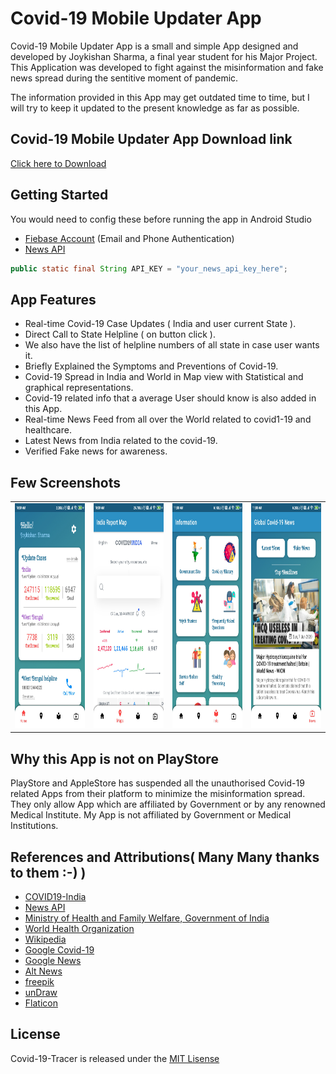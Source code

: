 # Covid-19 Mobile Updater App
Covid-19 Mobile Updater App is a small and simple App designed and developed by Joykishan Sharma, a final year student for his Major Project. This Application was developed to fight against the misinformation and fake news spread during the sentitive moment of pandemic.

The information provided in this App may get outdated time to time, but I will try to keep it updated to the present knowledge as far as possible. 

## Covid-19 Mobile Updater App Download link 
[Click here to Download](https://drive.google.com/file/d/12zJT7fWdbtIFWEFtrdR__EGJ2AHQWcMA/view?usp=sharing)

## Getting Started
You would need to config these before running the app in Android Studio
* [Fiebase Account](https://firebase.google.com/) (Email and Phone Authentication)
* [News API](https://newsapi.org/)
```java
public static final String API_KEY = "your_news_api_key_here";
```

## App Features 
* Real-time Covid-19 Case Updates ( India and user current State ).
* Direct Call to State Helpline ( on button click ).
* We also have the list of helpline numbers of all state in case user wants it.
* Briefly Explained the Symptoms and Preventions of Covid-19.
* Covid-19 Spread in India and World in Map view with Statistical and graphical representations.
* Covid-19 related info that a average User should know is also added in this App.
* Real-time News Feed from all over the World related to covid1-19 and healthcare.
* Latest News from India related to the covid-19.
* Verified Fake news for awareness.

## Few Screenshots
<table>
  <tr>
    <td>
      <img src="screenshots/Screenshot1.png" width="270" height="360"/>
    </td>
    <td>
      <img src="screenshots/Screenshot2.png" width="270" height="360"/>
    </td>
    <td>
      <img src="screenshots/Screenshot3.png" width="270" height="360"/>
    </td>
    <td>
      <img src="screenshots/Screenshot4.png" width="270" height="360"/>
    </td>
  </tr>
 </table>

## Why this App is not on PlayStore
PlayStore and AppleStore has suspended all the unauthorised Covid-19 related Apps from their platform to minimize the misinformation spread. They only allow App which are affiliated by Government or by any renowned Medical Institute. My App is not affiliated by Government or Medical Institutions.

## References and Attributions( Many Many thanks to them :-) )
* [COVID19-India](https://www.covid19india.org/)
* [News API](https://newsapi.org/)
* [Ministry of Health and Family Welfare, Government of India](https://www.mohfw.gov.in/)
* [World Health Organization](https://www.who.int/)
* [Wikipedia](https://en.wikipedia.org/wiki/Coronavirus)
* [Google Covid-19](https://www.google.com/intl/en_in/covid19/)
* [Google News](https://news.google.com/topics/CAAqIggKIhxDQkFTRHdvSkwyMHZNREZqY0hsNUVnSmxiaWdBUAE?hl=en-IN&gl=IN&ceid=IN%3Aen)
* [Alt News](https://www.altnews.in/)
* [freepik](https://www.freepik.com/)
* [unDraw](https://undraw.co/)
* [Flaticon](https://www.flaticon.com/)

## License
Covid-19-Tracer is released under the [MIT Lisense](https://github.com/JoykishanSharma/Covid-19-Tracer/blob/master/LICENSE)
